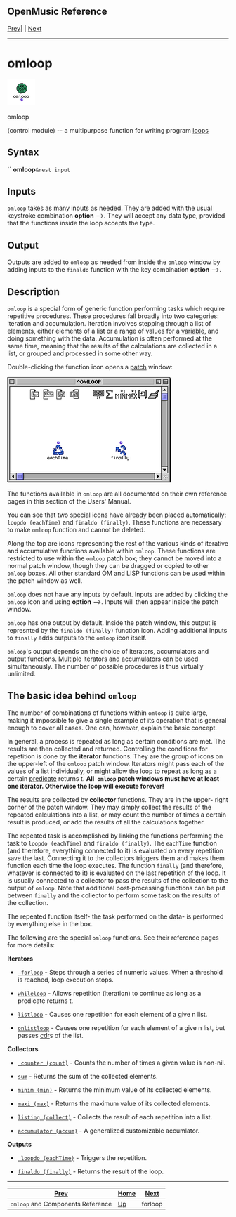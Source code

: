 OpenMusic Reference  
---  
[Prev](funcref.omloop)| | [Next](forloop)  
  
* * *

# omloop

![](figures/functions/control/omloop.png)

  
  
omloop  
  
(control module) \-- a multipurpose function for writing program
[loops](glossary#LOOP)  

## Syntax

`` **omloop**` &rest input `

## Inputs

`omloop` takes as many inputs as needed. They are added with the usual
keystroke combination **option** -->. They will accept any data type, provided
that the functions inside the loop accepts the type.

## Output

Outputs are added to `omloop` as needed from inside the `omloop` window by
adding inputs to the `finaldo` function with the key combination **option**
-->.

## Description

`omloop` is a special form of generic function performing tasks which require
repetitive procedures. These procedures fall broadly into two categories:
iteration and accumulation. Iteration involves stepping through a list of
elements, either elements of a list or a range of values for a
[variable](glossary#VARIABLE), and doing something with the data.
Accumulation is often performed at the same time, meaning that the results of
the calculations are collected in a list, or grouped and processed in some
other way.

Double-clicking the function icon opens a [patch](glossary#PATCH) window:

![](figures/functions/control/omloopEX1.png)

The functions available in `omloop` are all documented on their own reference
pages in this section of the Users' Manual.

You can see that two special icons have already been placed automatically:
`loopdo (eachTime)` and `finaldo (finally)`. These functions are necessary to
make `omloop` function and cannot be deleted.

Along the top are icons representing the rest of the various kinds of
iterative and accumulative functions available within `omloop`. These
functions are restricted to use within the `omloop` patch box; they cannot be
moved into a normal patch window, though they can be dragged or copied to
other `omloop` boxes. All other standard OM and LISP functions can be used
within the patch window as well.

`omloop` does not have any inputs by default. Inputs are added by clicking the
`omloop` icon and using **option** -->. Inputs will then appear inside the
patch window.

`omloop` has one output by default. Inside the patch window, this output is
represnted by the `finaldo (finally)` function icon. Adding additional inputs
to `finally` adds outputs to the `omloop` icon itself.

`omloop`'s output depends on the choice of iterators, accumulators and output
functions. Multiple iterators and accumulators can be used simultaneously. The
number of possible procedures is thus virtually unlimited.

## The basic idea behind `omloop`

The number of combinations of functions within `omloop` is quite large, making
it impossible to give a single example of its operation that is general enough
to cover all cases. One can, however, explain the basic concept.

In general, a process is repeated as long as certain conditions are met. The
results are then collected and returned. Controlling the conditions for
repetition is done by the **iterator** functions. They are the group of icons
on the upper-left of the `omloop` patch window. Iterators might pass each of
the values of a list individually, or might allow the loop to repeat as long
as a certain [predicate](glossary#PREDICATE) returns t. **All` omloop`
patch windows must have at least one iterator. Otherwise the loop will execute
forever!**

The results are collected by **collector** functions. They are in the upper-
right corner of the patch window. They may simply collect the results of the
repeated calculations into a list, or may count the number of times a certain
result is produced, or add the results of all the calculations together.

The repeated task is accomplished by linking the functions performing the task
to `loopdo (eachTime)` and `finaldo (finally)`. The `eachTime` function (and
therefore, everything connected to it) is evaluated on every repetition save
the last. Connecting it to the collectors triggers them and makes them
function each time the loop executes. The function `finally` (and therefore,
whatever is connected to it) is evaluated on the last repetition of the loop.
It is usually connected to a collector to pass the results of the collection
to the output of `omloop`. Note that additional post-processing functions can
be put between `finally` and the collector to perform some task on the results
of the collection.

The repeated function itself- the task performed on the data- is performed by
everything else in the box.

The following are the special `omloop` functions. See their reference pages
for more details:

 **Iterators**

  * [` forloop`](forloop) \- Steps through a series of numeric values. When a threshold is reached, loop execution stops.

  * [`whileloop`](whileloop) \- Allows repetition (iteration) to continue as long as a predicate returns t.

  * [`listloop`](listloop) \- Causes one repetition for each element of a give n list.

  * [`onlistloop`](onlistloop) \- Causes one repetition for each element of a give n list, but passes [cdr](glossary#CDR)s of the list.

 **Collectors**

  * [` counter (count)`](counter) \- Counts the number of times a given value is non-nil.

  * [`sum`](sum) \- Returns the sum of the collected elements.

  * [`minim (min)`](minim) \- Returns the minimum value of its collected elements.

  * [`maxi (max)`](maxi) \- Returns the maximum value of its collected elements.

  * [`listing (collect)`](listing) \- Collects the result of each repetition into a list.

  * [`accumulator (accum)`](accumulator) \- A generalized customizable accumlator.

 **Outputs**

  * [` loopdo (eachTime)`](loopdo) \- Triggers the repetition.

  * [`finaldo (finally)`](finaldo) \- Returns the result of the loop.

* * *

[Prev](funcref.omloop)| [Home](index)| [Next](forloop)  
---|---|---  
`omloop` and Components Reference| [Up](funcref.omloop)| forloop

